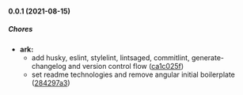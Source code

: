 #### 0.0.1 (2021-08-15)

##### Chores

* **ark:**
  *  add husky, eslint, stylelint, lintsaged, commitlint, generate-changelog and version control flow ([ca1c025f](TODO/commit/ca1c025f4933fa381dc245a51b31010a2ade83a6))
  *  set readme technologies and remove angular initial boilerplate ([284297a3](TODO/commit/284297a3314633287aa3e65d06a3280d096f818f))

